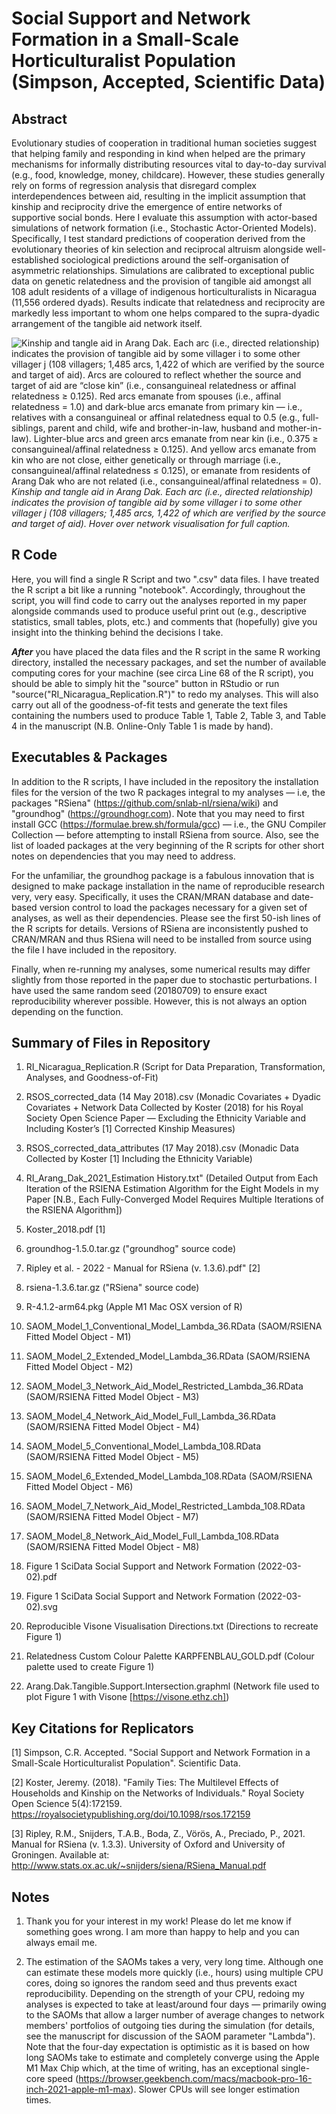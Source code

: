 # Social Support and Network Formation in a Small-Scale Horticulturalist Population (Simpson, Accepted, Scientific Data)

## Abstract
Evolutionary studies of cooperation in traditional human societies suggest that helping family and responding in kind when helped are the primary mechanisms for informally distributing resources vital to day-to-day survival (e.g., food, knowledge, money, childcare). However, these studies generally rely on forms of regression analysis that disregard complex interdependences between aid, resulting in the implicit assumption that kinship and reciprocity drive the emergence of entire networks of supportive social bonds. Here I evaluate this assumption with actor-based simulations of network formation (i.e., Stochastic Actor-Oriented Models). Specifically, I test standard predictions of cooperation derived from the evolutionary theories of kin selection and reciprocal altruism alongside well-established sociological predictions around the self-organisation of asymmetric relationships. Simulations are calibrated to exceptional public data on genetic relatedness and the provision of tangible aid amongst all 108 adult residents of a village of indigenous horticulturalists in Nicaragua (11,556 ordered dyads). Results indicate that relatedness and reciprocity are markedly less important to whom one helps compared to the supra-dyadic arrangement of the tangible aid network itself.

![](https://github.com/cohensimpson/smallnet_ScientificData/blob/main/Figure%201%20SciData%20Social%20Support%20and%20Network%20Formation%20(2022-03-02).svg "Kinship and tangle aid in Arang Dak. Each arc (i.e., directed relationship) indicates the provision of tangible aid by some villager i to some other villager j (108 villagers; 1,485 arcs, 1,422 of which are verified by the source and target of aid). Arcs are coloured to reflect whether the source and target of aid are “close kin” (i.e., consanguineal relatedness or affinal relatedness ≥ 0.125). Red arcs emanate from spouses (i.e., affinal relatedness = 1.0) and dark-blue arcs emanate from primary kin — i.e., relatives with a consanguineal or affinal relatedness equal to 0.5 (e.g., full-siblings, parent and child, wife and brother-in-law, husband and mother-in-law). Lighter-blue arcs and green arcs emanate from near kin (i.e., 0.375 ≥ consanguineal/affinal relatedness ≥ 0.125). And yellow arcs emanate from kin who are not close, either genetically or through marriage (i.e., consanguineal/affinal relatedness ≤ 0.125), or emanate from residents of Arang Dak who are not related (i.e., consanguineal/affinal relatedness = 0).") _Kinship and tangle aid in Arang Dak. Each arc (i.e., directed relationship) indicates the provision of tangible aid by some villager i to some other villager j (108 villagers; 1,485 arcs, 1,422 of which are verified by the source and target of aid). Hover over network visualisation for full caption._



## R Code
Here, you will find a single R Script and two ".csv" data files. I have treated the R script a bit like a running "notebook". Accordingly, throughout the script, you will find code to carry out the analyses reported in my paper alongside commands used to produce useful print out (e.g., descriptive statistics, small tables, plots, etc.) and comments that (hopefully) give you insight into the thinking behind the decisions I take.

**_After_** you have placed the data files and the R script in the same R working directory, installed the necessary packages, and set the number of available computing cores for your machine (see circa Line 68 of the R script), you should be able to simply hit the "source" button in RStudio or run "source("RI_Nicaragua_Replication.R")" to redo my analyses. This will also carry out all of the goodness-of-fit tests and generate the text files containing the numbers used to produce Table 1, Table 2, Table 3, and Table 4 in the manuscript (N.B. Online-Only Table 1 is made by hand).



## Executables & Packages
In addition to the R scripts, I have included in the repository the installation files for the version of the two R packages integral to my analyses — i.e, the packages "RSiena" (https://github.com/snlab-nl/rsiena/wiki) and "groundhog" (https://groundhogr.com). Note that you may need to first install GCC (https://formulae.brew.sh/formula/gcc) — i.e., the GNU Compiler Collection — before attempting to install RSiena from source. Also, see the list of loaded packages at the very beginning of the R scripts for other short notes on dependencies that you may need to address.

For the unfamiliar, the groundhog package is a fabulous innovation that is designed to make package installation in the name of reproducible research very, very easy. Specifically, it uses the CRAN/MRAN database and date-based version control to load the packages necessary for a given set of analyses, as well as their dependencies. Please see the first 50-ish lines of the R scripts for details. Versions of RSiena are inconsistently pushed to CRAN/MRAN and thus RSiena will need to be installed from source using the file I have included in the repository.

Finally, when re-running my analyses, some numerical results may differ slightly from those reported in the paper due to stochastic perturbations. I have used the same random seed (20180709) to ensure exact reproducibility wherever possible. However, this is not always an option depending on the function.



## Summary of Files in Repository
 1) RI_Nicaragua_Replication.R (Script for Data Preparation, Transformation, Analyses, and Goodness-of-Fit)

 2) RSOS_corrected_data (14 May 2018).csv (Monadic Covariates + Dyadic Covariates + Network Data Collected by Koster (2018) for his Royal Society Open Science Paper — Excluding the Ethnicity Variable and Including Koster’s [1] Corrected Kinship Measures) 

 3) RSOS_corrected_data_attributes (17 May 2018).csv (Monadic Data Collected by Koster [1] Including the Ethnicity Variable) 

 4) RI_Arang_Dak_2021_Estimation History.txt" (Detailed Output from Each Iteration of the RSIENA Estimation Algorithm for the Eight Models in my Paper [N.B., Each Fully-Converged Model Requires Multiple Iterations of the RSIENA Algorithm]) 

 5) Koster_2018.pdf [1]
 
 6) groundhog-1.5.0.tar.gz ("groundhog" source code)

 7) Ripley et al. - 2022 - Manual for RSiena (v. 1.3.6).pdf" [2]

 8) rsiena-1.3.6.tar.gz ("RSiena" source code)

 9) R-4.1.2-arm64.pkg (Apple M1 Mac OSX version of R)

 10) SAOM_Model_1_Conventional_Model_Lambda_36.RData (SAOM/RSIENA Fitted Model Object - M1)
 11) SAOM_Model_2_Extended_Model_Lambda_36.RData (SAOM/RSIENA Fitted Model Object - M2)
 12) SAOM_Model_3_Network_Aid_Model_Restricted_Lambda_36.RData (SAOM/RSIENA Fitted Model Object - M3)
 13) SAOM_Model_4_Network_Aid_Model_Full_Lambda_36.RData (SAOM/RSIENA Fitted Model Object - M4)
 14) SAOM_Model_5_Conventional_Model_Lambda_108.RData (SAOM/RSIENA Fitted Model Object - M5)
 15) SAOM_Model_6_Extended_Model_Lambda_108.RData (SAOM/RSIENA Fitted Model Object - M6)
 16) SAOM_Model_7_Network_Aid_Model_Restricted_Lambda_108.RData (SAOM/RSIENA Fitted Model Object - M7)
 17) SAOM_Model_8_Network_Aid_Model_Full_Lambda_108.RData (SAOM/RSIENA Fitted Model Object - M8)
 
 18) Figure 1 SciData Social Support and Network Formation (2022-03-02).pdf
 19) Figure 1 SciData Social Support and Network Formation (2022-03-02).svg
 20) Reproducible Visone Visualisation Directions.txt (Directions to recreate Figure 1)
 21) Relatedness Custom Colour Palette KARPFENBLAU_GOLD.pdf (Colour palette used to create Figure 1)
 22) Arang.Dak.Tangible.Support.Intersection.graphml (Network file used to plot Figure 1 with Visone [https://visone.ethz.ch])



## Key Citations for Replicators
[1] Simpson, C.R. Accepted. "Social Support and Network Formation in a Small-Scale Horticulturalist Population". Scientific Data.

[2] Koster, Jeremy. (2018). "Family Ties: The Multilevel Effects of Households and Kinship on the Networks of Individuals." Royal Society Open Science 5(4):172159. https://royalsocietypublishing.org/doi/10.1098/rsos.172159

[3] Ripley, R.M., Snijders, T.A.B., Boda, Z., Vörös, A., Preciado, P., 2021. Manual for RSiena (v. 1.3.3). University of Oxford and University of Groningen. Available at: http://www.stats.ox.ac.uk/~snijders/siena/RSiena_Manual.pdf



## Notes
1) Thank you for your interest in my work! Please do let me know if something goes wrong. I am more than happy to help and you can always email me.

2) The estimation of the SAOMs takes a very, very long time. Although one can estimate these models more quickly (i.e., hours) using multiple CPU cores, doing so ignores the random seed and thus prevents exact reproducibility. Depending on the strength of your CPU, redoing my analyses is expected to take at least/around four days — primarily owing to the SAOMs that allow a larger number of average changes to network members' portfolios of outgoing ties during the simulation (for details, see the manuscript for discussion of the SAOM parameter "Lambda"). Note that the four-day expectation is optimistic as it is based on how long SAOMs take to estimate and completely converge using the Apple M1 Max Chip which, at the time of writing, has an exceptional single-core speed (https://browser.geekbench.com/macs/macbook-pro-16-inch-2021-apple-m1-max). Slower CPUs will see longer estimation times.


